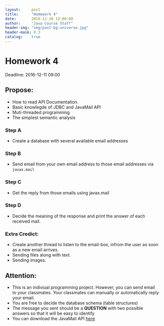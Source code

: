 ```yaml
---
layout:     post
title:      "Homework 4"
date:       2016-11-20 12:00:00
author:     "Java Course Staff"
header-img: "img/post-bg-universe.jpg"
header-mask: 0.3
catalog:    true
---
```


# Homework 4

Deadline: 2016-12-11 09:00

## Propose:

* How to read API Documentation.
* Basic knowlegde of JDBC and JavaMail API
* Muti-threaded programming
* The simplest semantic analysis

### Step A

* Create a database with several available email addresses

### Step B

* Send email from your own email address to those email addresses via `javax.mail`

### Step C

* Get the reply from those emails using javax.mail

### Step D

* Decide the meaning of the response and print the answer of each received mail.

### Extra Credict:

* Create another thread to listen to the email-box, infrom the user as soon as a new email arrives.
* Sending files along with text.
* Sending images.

## Attention:

* This is an indiviual programming project. However, you can send email to your classmates. Your classmates can manually or automatically reply your email.
* You are free to decide the database schema (table structures)
* The message you sent should be a **QUESTION** with two possible answers so that it will be easy to identify
* You can download the JavaMail API [here](https://java.net/projects/javamail/pages/Home#Development_Releases)